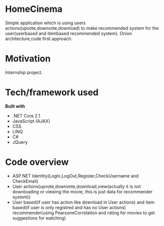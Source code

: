 # HomeCinema
Simple application which is using users actions(upvote,downvote,download) to make recommended system for the user(userbased and itembased recommended system).
Onion architecture,code first approach.
# Motivation
Internship project.
# Tech/framework used
<b>Built with</b>
- .NET Core 2.1
- JavaScript (AJAX)
- CSS
- LINQ
- C#
- JQuery
# Code overview
- ASP.NET Identity(LogIn,LogOut,Register,CheckUsername and CheckEmail)
- User actions(upvote,downvote,download,view(actually it is not downloading or viewing the movie, this is just data for recommender system))
- User based(if user has action like download in User actions) and item based(if user is only registred and has no User actions) recommender(using PearsoneCorrelation and rating for movies to get suggestions for watching)

